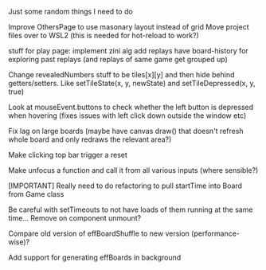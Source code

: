 Just some random things I need to do

Improve OthersPage to use masonary layout instead of grid
Move project files over to WSL2 (this is needed for hot-reload to work?)

stuff for play page:
implement zini alg
add replays
have board-history for exploring past replays (and replays of same game get grouped up)

Change revealedNumbers stuff to be tiles[x][y] and then hide behind getters/setters. Like setTileState(x, y, newState) and setTileDepressed(x, y, true)

Look at mouseEvent.buttons to check whether the left button is depressed when hovering (fixes issues with left click down outside the window etc)

Fix lag on large boards (maybe have canvas draw() that doesn't refresh whole board and only redraws the relevant area?)

Make clicking top bar trigger a reset

Make unfocus a function and call it from all various inputs (where sensible?)

[IMPORTANT] Really need to do refactoring to pull startTime into Board from Game class

Be careful with setTimeouts to not have loads of them running at the same time...
Remove on component unmount?

Compare old version of effBoardShuffle to new version (performance-wise)?

Add support for generating effBoards in background
